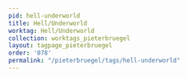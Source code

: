 ```yaml
---
pid: hell-underworld
title: Hell/Underworld
worktag: Hell/Underworld
collection: worktags_pieterbruegel
layout: tagpage_pieterbruegel
order: '078'
permalink: "/pieterbruegel/tags/hell-underworld"
---
```

